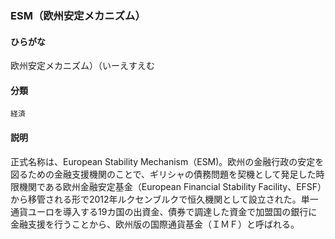 <div style="display:none;">

## [あ行](securities-terms?id=あ行)
## [か行](securities-terms?id=か行)
## [さ行](securities-terms?id=さ行)
## [た行](securities-terms?id=た行)
## [な行](securities-terms?id=な行)
## [は行](securities-terms?id=は行)
## [ま行](securities-terms?id=ま行)
## [や行](securities-terms?id=や行)
## [ら行](securities-terms?id=ら行)
## [わ行](securities-terms?id=わ行)
## [英数字・記号](securities-terms?id=英数字・記号)

</div>

### ESM（欧州安定メカニズム）

#### ひらがな

欧州安定メカニズム）（いーえすえむ

#### 分類

`経済`

#### 説明

正式名称は、European Stability Mechanism（ESM)。欧州の金融行政の安定を図るための金融支援機関のことで、ギリシャの債務問題を契機として発足した時限機関である欧州金融安定基金（European Financial Stability Facility、EFSF）から移管される形で2012年ルクセンブルクで恒久機関として設立された。単一通貨ユーロを導入する19カ国の出資金、債券で調達した資金で加盟国の銀行に金融支援を行うことから、欧州版の国際通貨基金（ＩＭＦ）と呼ばれる。

